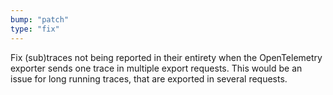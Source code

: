 ```yaml
---
bump: "patch"
type: "fix"
---
```


Fix (sub)traces not being reported in their entirety when the OpenTelemetry exporter sends one trace in multiple export requests. This would be an issue for long running traces, that are exported in several requests.

